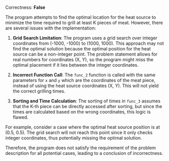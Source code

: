 Correctness: **False**

The program attempts to find the optimal location for the heat source to minimize the time required to grill at least K pieces of meat. However, there are several issues with the implementation:

1. **Grid Search Limitation**: The program uses a grid search over integer coordinates from (-1000, -1000) to (1000, 1000). This approach may not find the optimal solution because the optimal position for the heat source can be a non-integer point. The problem statement allows for real numbers for coordinates (X, Y), so the program might miss the optimal placement if it lies between the integer coordinates.

2. **Incorrect Function Call**: The `func_2` function is called with the same parameters for `x` and `y` which are the coordinates of the meat piece, instead of using the heat source coordinates (X, Y). This will not yield the correct grilling times.

3. **Sorting and Time Calculation**: The sorting of times in `func_3` assumes that the K-th piece can be directly accessed after sorting, but since the times are calculated based on the wrong coordinates, this logic is flawed.

For example, consider a case where the optimal heat source position is at (0.5, 0.5). The grid search will not reach this point since it only checks integer coordinates, thus potentially missing the optimal solution.

Therefore, the program does not satisfy the requirement of the problem description for all potential cases, leading to a conclusion of incorrectness.